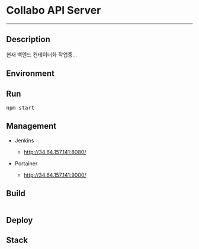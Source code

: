 # Collabo API Server

---

## Description
현재 백엔드 컨테이너화 작업중...

## Environment


## Run
<pre>
npm start
</pre>

## Management
- Jenkins
  - http://34.64.157.141:8080/

- Portainer
  - http://34.64.157.141:9000/


## Build
<pre>
</pre>


## Deploy


## Stack


